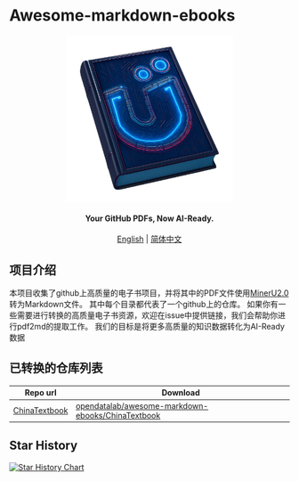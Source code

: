 # Awesome-markdown-ebooks


<div align="center" xmlns="http://www.w3.org/1999/html">
<!-- logo -->
<p align="center">
  <img src="logo.png" alt="the project's logo" width="300px" style="vertical-align:middle;">
  <h4>Your GitHub PDFs, Now AI-Ready.</h4>
  
</p>

[English](README.md) | [简体中文](README_zh-CN.md)

</div>



## 项目介绍
本项目收集了github上高质量的电子书项目，并将其中的PDF文件使用[MinerU2.0](https://github.com/opendatalab/MinerU)转为Markdown文件。
其中每个目录都代表了一个github上的仓库。
如果你有一些需要进行转换的高质量电子书资源，欢迎在issue中提供链接，我们会帮助你进行pdf2md的提取工作。
我们的目标是将更多高质量的知识数据转化为AI-Ready数据

## 已转换的仓库列表

| Repo url |  Download |
|----|----|
| [ChinaTextbook](https://github.com/TapXWorld/ChinaTextbook) | [opendatalab/awesome-markdown-ebooks/ChinaTextbook](https://huggingface.co/datasets/opendatalab/awesome-markdown-ebooks/ChinaTextbook) |





## Star History

[![Star History Chart](https://api.star-history.com/svg?repos=ccprocessor/awesome-markdown-ebooks&type=Date)](https://www.star-history.com/#ccprocessor/awesome-markdown-ebooks&Date)
